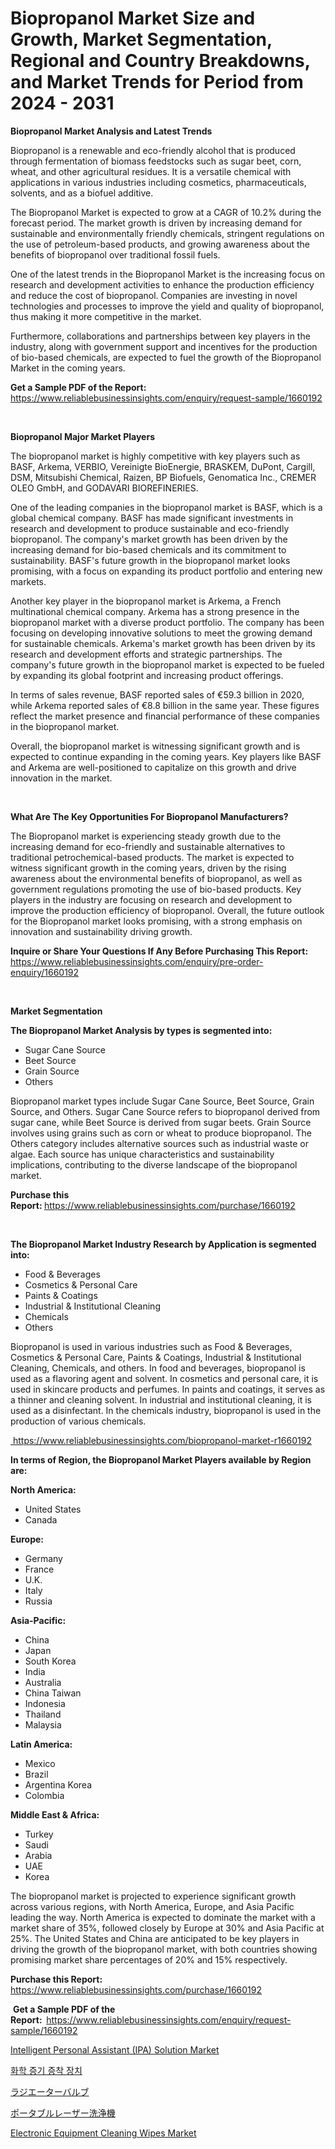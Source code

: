 <p><h1>Biopropanol Market Size and Growth, Market Segmentation, Regional and Country Breakdowns, and Market Trends for Period from 2024 -  2031</h1></p><p><strong>Biopropanol Market Analysis and Latest Trends</strong></p>
<p><p>Biopropanol is a renewable and eco-friendly alcohol that is produced through fermentation of biomass feedstocks such as sugar beet, corn, wheat, and other agricultural residues. It is a versatile chemical with applications in various industries including cosmetics, pharmaceuticals, solvents, and as a biofuel additive.</p><p>The Biopropanol Market is expected to grow at a CAGR of 10.2% during the forecast period. The market growth is driven by increasing demand for sustainable and environmentally friendly chemicals, stringent regulations on the use of petroleum-based products, and growing awareness about the benefits of biopropanol over traditional fossil fuels.</p><p>One of the latest trends in the Biopropanol Market is the increasing focus on research and development activities to enhance the production efficiency and reduce the cost of biopropanol. Companies are investing in novel technologies and processes to improve the yield and quality of biopropanol, thus making it more competitive in the market.</p><p>Furthermore, collaborations and partnerships between key players in the industry, along with government support and incentives for the production of bio-based chemicals, are expected to fuel the growth of the Biopropanol Market in the coming years.</p></p>
<p><strong>Get a Sample PDF of the Report:&nbsp;</strong> <a href="https://www.reliablebusinessinsights.com/enquiry/request-sample/1660192">https://www.reliablebusinessinsights.com/enquiry/request-sample/1660192</a></p>
<p>&nbsp;</p>
<p><strong>Biopropanol Major Market Players</strong></p>
<p><p>The biopropanol market is highly competitive with key players such as BASF, Arkema, VERBIO, Vereinigte BioEnergie, BRASKEM, DuPont, Cargill, DSM, Mitsubishi Chemical, Raizen, BP Biofuels, Genomatica Inc., CREMER OLEO GmbH, and GODAVARI BIOREFINERIES.</p><p>One of the leading companies in the biopropanol market is BASF, which is a global chemical company. BASF has made significant investments in research and development to produce sustainable and eco-friendly biopropanol. The company's market growth has been driven by the increasing demand for bio-based chemicals and its commitment to sustainability. BASF's future growth in the biopropanol market looks promising, with a focus on expanding its product portfolio and entering new markets.</p><p>Another key player in the biopropanol market is Arkema, a French multinational chemical company. Arkema has a strong presence in the biopropanol market with a diverse product portfolio. The company has been focusing on developing innovative solutions to meet the growing demand for sustainable chemicals. Arkema's market growth has been driven by its research and development efforts and strategic partnerships. The company's future growth in the biopropanol market is expected to be fueled by expanding its global footprint and increasing product offerings.</p><p>In terms of sales revenue, BASF reported sales of €59.3 billion in 2020, while Arkema reported sales of €8.8 billion in the same year. These figures reflect the market presence and financial performance of these companies in the biopropanol market.</p><p>Overall, the biopropanol market is witnessing significant growth and is expected to continue expanding in the coming years. Key players like BASF and Arkema are well-positioned to capitalize on this growth and drive innovation in the market.</p></p>
<p>&nbsp;</p>
<p><strong>What Are The Key Opportunities For Biopropanol Manufacturers?</strong></p>
<p><p>The Biopropanol market is experiencing steady growth due to the increasing demand for eco-friendly and sustainable alternatives to traditional petrochemical-based products. The market is expected to witness significant growth in the coming years, driven by the rising awareness about the environmental benefits of biopropanol, as well as government regulations promoting the use of bio-based products. Key players in the industry are focusing on research and development to improve the production efficiency of biopropanol. Overall, the future outlook for the Biopropanol market looks promising, with a strong emphasis on innovation and sustainability driving growth.</p></p>
<p><strong>Inquire or Share Your Questions If Any Before Purchasing This Report:</strong> <a href="https://www.reliablebusinessinsights.com/enquiry/pre-order-enquiry/1660192">https://www.reliablebusinessinsights.com/enquiry/pre-order-enquiry/1660192</a></p>
<p>&nbsp;</p>
<p><strong>Market Segmentation</strong></p>
<p><strong>The Biopropanol Market Analysis by types is segmented into:</strong></p>
<p><ul><li>Sugar Cane Source</li><li>Beet Source</li><li>Grain Source</li><li>Others</li></ul></p>
<p><p>Biopropanol market types include Sugar Cane Source, Beet Source, Grain Source, and Others. Sugar Cane Source refers to biopropanol derived from sugar cane, while Beet Source is derived from sugar beets. Grain Source involves using grains such as corn or wheat to produce biopropanol. The Others category includes alternative sources such as industrial waste or algae. Each source has unique characteristics and sustainability implications, contributing to the diverse landscape of the biopropanol market.</p></p>
<p><strong>Purchase this Report:&nbsp;</strong><a href="https://www.reliablebusinessinsights.com/purchase/1660192">https://www.reliablebusinessinsights.com/purchase/1660192</a></p>
<p>&nbsp;</p>
<p><strong>The Biopropanol Market Industry Research by Application is segmented into:</strong></p>
<p><ul><li>Food & Beverages</li><li>Cosmetics & Personal Care</li><li>Paints & Coatings</li><li>Industrial & Institutional Cleaning</li><li>Chemicals</li><li>Others</li></ul></p>
<p><p>Biopropanol is used in various industries such as Food & Beverages, Cosmetics & Personal Care, Paints & Coatings, Industrial & Institutional Cleaning, Chemicals, and others. In food and beverages, biopropanol is used as a flavoring agent and solvent. In cosmetics and personal care, it is used in skincare products and perfumes. In paints and coatings, it serves as a thinner and cleaning solvent. In industrial and institutional cleaning, it is used as a disinfectant. In the chemicals industry, biopropanol is used in the production of various chemicals.</p></p>
<p><a href="https://www.reliablebusinessinsights.com/biopropanol-market-r1660192">&nbsp;https://www.reliablebusinessinsights.com/biopropanol-market-r1660192</a></p>
<p><strong>In terms of Region, the Biopropanol Market Players available by Region are:</strong></p>
<p>
    <p> <strong> North America: </strong>
        <ul>
            <li>United States</li>
            <li>Canada</li>
        </ul>
        </p> 
    <p> <strong> Europe: </strong>
        <ul>
            <li>Germany</li>
            <li>France</li>
            <li>U.K.</li>
            <li>Italy</li>
            <li>Russia</li>
        </ul>
        </p> 
    <p> <strong> Asia-Pacific: </strong>
        <ul>
            <li>China</li>
            <li>Japan</li>
            <li>South Korea</li>
            <li>India</li>
            <li>Australia</li>
            <li>China Taiwan</li>
            <li>Indonesia</li>
            <li>Thailand</li>
            <li>Malaysia</li>
        </ul>
        </p> 
    <p> <strong> Latin America: </strong>
        <ul>
            <li>Mexico</li>
            <li>Brazil</li>
            <li>Argentina Korea</li>
            <li>Colombia</li>
        </ul>
        </p> 
    <p> <strong> Middle East & Africa: </strong>
        <ul>
            <li>Turkey</li>
            <li>Saudi</li>
            <li>Arabia</li>
            <li>UAE</li>
            <li>Korea</li>
        </ul>
    </p>
    </p>
<p><p>The biopropanol market is projected to experience significant growth across various regions, with North America, Europe, and Asia Pacific leading the way. North America is expected to dominate the market with a market share of 35%, followed closely by Europe at 30% and Asia Pacific at 25%. The United States and China are anticipated to be key players in driving the growth of the biopropanol market, with both countries showing promising market share percentages of 20% and 15% respectively.</p></p>
<p><strong>Purchase this Report: </strong><a href="https://www.reliablebusinessinsights.com/purchase/1660192">https://www.reliablebusinessinsights.com/purchase/1660192</a></p>
<p>&nbsp;<strong>Get a Sample PDF of the Report:&nbsp;&nbsp;</strong><a href="https://www.reliablebusinessinsights.com/enquiry/request-sample/1660192">https://www.reliablebusinessinsights.com/enquiry/request-sample/1660192</a></p>
<p><strong></strong></p>
<p><p><a href="https://github.com/dmmanir420/Market-Research-Report-List-1/blob/main/intelligent-personal-assistant-ipa-solution-market.md">Intelligent Personal Assistant (IPA) Solution Market</a></p><p><a href="https://medium.com/@wiltonbrakus2022/%ED%99%94%ED%95%99%EC%A6%9D%EC%B0%A9%EC%9E%A5%EC%B9%98-%EC%8B%9C%EC%9E%A5-%EA%B2%BD%EC%9F%81-%EB%B6%84%EC%84%9D-%EC%8B%9C%EC%9E%A5-%EB%8F%99%ED%96%A5-%EB%B0%8F-2031%EB%85%84%EA%B9%8C%EC%A7%80-%EC%98%88%EC%B8%A1-45028f60d502">화학 증기 증착 장치</a></p><p><a href="https://medium.com/@himelboss0_65902/%E3%83%A9%E3%82%B8%E3%82%A8%E3%83%BC%E3%82%BF%E3%83%BC%E3%83%90%E3%83%AB%E3%83%96%E5%B8%82%E5%A0%B4-%E7%AB%B6%E4%BA%89%E5%88%86%E6%9E%90-%E5%B8%82%E5%A0%B4%E5%8B%95%E5%90%91-2031%E5%B9%B4%E3%81%BE%E3%81%A7%E3%81%AE%E4%BA%88%E6%B8%AC-2500aa922618">ラジエーターバルブ</a></p><p><a href="https://medium.com/@effiesporer2023/%E3%83%9D%E3%83%BC%E3%82%BF%E3%83%96%E3%83%AB%E3%83%AC%E3%83%BC%E3%82%B6%E3%83%BC%E3%82%AF%E3%83%AA%E3%83%BC%E3%83%8B%E3%83%B3%E3%82%B0%E3%83%9E%E3%82%B7%E3%83%B3%E5%B8%82%E5%A0%B4-2031%E5%B9%B4%E3%81%BE%E3%81%A7%E3%81%AE%E6%88%90%E5%8A%9F%E3%81%99%E3%82%8B%E3%83%93%E3%82%B8%E3%83%8D%E3%82%B9%E6%88%A6%E7%95%A5%E3%81%AE%E9%8D%B5%E3%82%92%E4%BA%88%E6%B8%AC-e9d05eca71d2">ポータブルレーザー洗浄機</a></p><p><a href="https://www.linkedin.com/pulse/exploring-electronic-equipment-cleaning-wipes-market-y5glc">Electronic Equipment Cleaning Wipes Market</a></p></p>